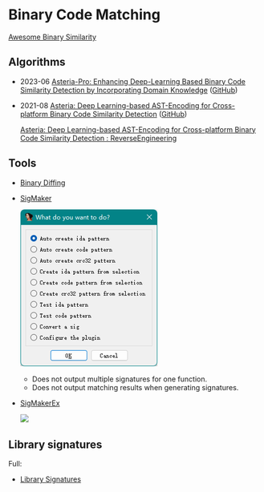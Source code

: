 # Binary Code Matching
[Awesome Binary Similarity](https://github.com/SystemSecurityStorm/Awesome-Binary-Similarity)

## Algorithms
- 2023-06 [Asteria-Pro: Enhancing Deep-Learning Based Binary Code Similarity Detection by Incorporating Domain Knowledge](https://dl.acm.org/doi/10.1145/3604611) ([GitHub](https://github.com/Asteria-BCSD/Asteria-Pro))
- 2021-08 [Asteria: Deep Learning-based AST-Encoding for Cross-platform Binary Code Similarity Detection](https://arxiv.org/abs/2108.06082) ([GitHub](https://github.com/Asteria-BCSD/Asteria))

  [Asteria: Deep Learning-based AST-Encoding for Cross-platform Binary Code Similarity Detection : ReverseEngineering](https://www.reddit.com/r/ReverseEngineering/comments/pf1bth/asteria_deep_learningbased_astencoding_for/)

## Tools
- [Binary Diffing](Diffing.md)
- [SigMaker](https://github.com/ajkhoury/SigMaker-x64)
  
  ![](images/SigMaker.png)

  - Does not output multiple signatures for one function.
  - Does not output matching results when generating signatures.

- [SigMakerEx](https://github.com/kweatherman/sigmakerex)
  
  ![](https://github.com/kweatherman/sigmakerex/blob/ad4182201abff782faa2be3b8a47af1e36b2c20b/images/main.png?raw=true)

## Library signatures
Full:
- [Library Signatures](https://github.com/Chaoses-Ib/library-signatures)